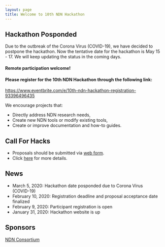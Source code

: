 ```yaml
---
layout: page
title: Welcome to 10th NDN Hackathon
---
```



## Hackathon Posponded
Due to the outbreak of the Corona Virus (COVID-19), we have decided to postpone the hackathon. Now the tentative date for the hackathon is May 15 - 17. We will keep updating the status in the coming days.


#### **Remote participation welcome!**

#### **Please register for the 10th NDN Hackathon through the following link:**

<https://www.eventbrite.com/e/10th-ndn-hackathon-registration-93396496435>

We encourage projects that:

 - Directly address NDN research needs,
 - Create new NDN tools or modify existing tools,
 - Create or improve documentation and how-to guides.


## Call For Hacks

- Proposals should be submitted via [web form](https://forms.gle/2unDD5C5zVDUeFVq5).
- Click [here](http://10th-ndn-hackathon.named-data.net/cfh.html) for more details.

## News

- March 5, 2020: Hackathon date posponded due to Corona Virus (COVID-19)
- February 10, 2020: Registration deadline and proposal acceptance date finalized
- February 9, 2020: Participant registration is open
- January 31, 2020: Hackathon website is up

## Sponsors

[NDN Consortium](https://named-data.net/consortium/)

